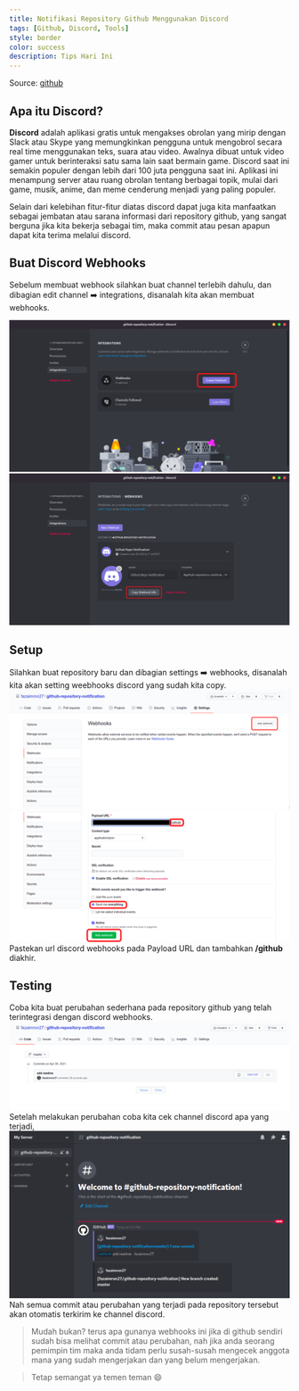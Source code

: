 ```yaml
---
title: Notifikasi Repository Github Menggunakan Discord
tags: [Github, Discord, Tools]
style: border
color: success
description: Tips Hari Ini
---
```


Source: [github](https://gist.github.com/jagrosh/5b1761213e33fc5b54ec7f6379034a22)

## Apa itu Discord?

**Discord** adalah aplikasi gratis untuk mengakses obrolan yang mirip dengan Slack atau Skype yang memungkinkan pengguna untuk mengobrol secara real time menggunakan teks, suara atau video. Awalnya dibuat untuk video gamer untuk berinteraksi satu sama lain saat bermain game. Discord saat ini semakin populer dengan lebih dari 100 juta pengguna saat ini. Aplikasi ini menampung server atau ruang obrolan tentang berbagai topik, mulai dari game, musik, anime, dan meme cenderung menjadi yang paling populer.

Selain dari kelebihan fitur-fitur diatas discord dapat juga kita manfaatkan sebagai jembatan atau sarana informasi dari repository github, yang sangat berguna jika kita bekerja sebagai tim, maka commit atau pesan apapun dapat kita terima melalui discord.

## Buat Discord Webhooks

Sebelum membuat webhook silahkan buat channel terlebih dahulu, dan dibagian edit channel :arrow_right: integrations, disanalah kita akan membuat webhooks.

![](../assets/posts/discord-notification-github-repository/01.png)
![](../assets/posts/discord-notification-github-repository/02.png)

## Setup

Silahkan buat repository baru dan dibagian settings :arrow_right: webhooks, disanalah kita akan setting weebhooks discord yang sudah kita copy.
![](../assets/posts/discord-notification-github-repository/03.png)
![](../assets/posts/discord-notification-github-repository/04.png)
Pastekan url discord webhooks pada Payload URL dan tambahkan **/github** diakhir.

## Testing

Coba kita buat perubahan sederhana pada repository github yang telah terintegrasi dengan discord webhooks.
![](../assets/posts/discord-notification-github-repository/05.png)
Setelah melakukan perubahan coba kita cek channel discord apa yang terjadi,
![](../assets/posts/discord-notification-github-repository/06.png)
Nah semua commit atau perubahan yang terjadi pada repository tersebut akan otomatis terkirim ke channel discord.

> Mudah bukan? terus apa gunanya webhooks ini jika di github sendiri sudah bisa melihat commit atau perubahan, nah jika anda seorang pemimpin tim maka anda tidam perlu susah-susah mengecek anggota mana yang sudah mengerjakan dan yang belum mengerjakan.

> Tetap semangat ya temen teman :smile:
